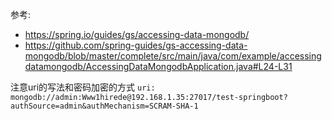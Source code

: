 
参考:
- https://spring.io/guides/gs/accessing-data-mongodb/
- https://github.com/spring-guides/gs-accessing-data-mongodb/blob/master/complete/src/main/java/com/example/accessingdatamongodb/AccessingDataMongodbApplication.java#L24-L31



注意uri的写法和密码加密的方式
`uri: mongodb://admin:Www1hirede@192.168.1.35:27017/test-springboot?authSource=admin&authMechanism=SCRAM-SHA-1`